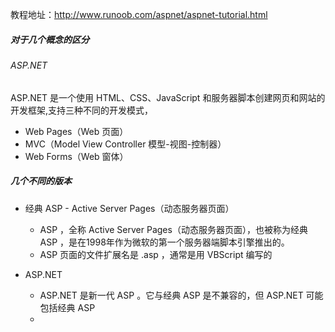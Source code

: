 教程地址：http://www.runoob.com/aspnet/aspnet-tutorial.html

##### 对于几个概念的区分

###### ASP.NET
ASP.NET 是一个使用 HTML、CSS、JavaScript 和服务器脚本创建网页和网站的开发框架,支持三种不同的开发模式，
- Web Pages（Web 页面）
- MVC（Model View Controller 模型-视图-控制器）
- Web Forms（Web 窗体）

##### 几个不同的版本
- 经典 ASP - Active Server Pages（动态服务器页面）
	- ASP ，全称 Active Server Pages（动态服务器页面），也被称为经典 ASP ，是在1998年作为微软的第一个服务器端脚本引擎推出的。
	- ASP 页面的文件扩展名是 .asp ，通常是用 VBScript 编写的

- ASP.NET
	- ASP.NET 是新一代 ASP 。它与经典 ASP 是不兼容的，但 ASP.NET 可能包括经典 ASP
	- 
